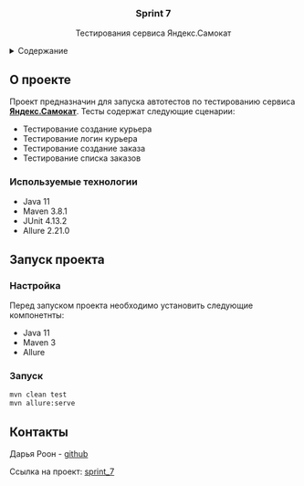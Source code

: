 <br />
<div align="center">
<h3 align="center">Sprint 7</h3>

  <p align="center">
    Тестирования сервиса Яндекс.Самокат
    <br />
</div>
<details>
  <summary>Содержание</summary>
  <ol>
    <li>
      <a href="#about-the-project">О проекте</a>
      <ul>
        <li><a href="#built-with">Используемые технологии</a></li>
      </ul>
    </li>
    <li>
      <a href="#getting-started">Запуск проекта</a>
      <ul>
        <li><a href="#prerequisites">Настройка</a></li>
        <li><a href="#installation">Запуск</a></li>
      </ul>
    </li>
    <li><a href="#contact">Контакты</a></li>
  </ol>
</details>

<a id="about-the-project"></a>
## О проекте
Проект предназначин для запуска автотестов по тестированию сервиса <a href="https://qa-scooter.praktikum-services.ru"><strong>Яндекс.Самокат</strong></a>.
Тесты содержат следующие сценарии:
* Тестирование создание курьера
* Тестирование логин курьера
* Тестирование создание заказа
* Тестирование списка заказов

<a id="built-with"></a>
### Используемые технологии
* Java 11
* Maven 3.8.1
* JUnit 4.13.2
* Allure 2.21.0

<a id="getting-started"></a>
## Запуск проекта

<a id="prerequisites"></a>
### Настройка

Перед запуском проекта необходимо установить следующие компонетнты:
* Java 11
* Maven 3
* Allure

<a id="installation"></a>
### Запуск
  ```sh
  mvn clean test
  mvn allure:serve
  ```
<a id="contact"></a>
## Контакты

Дарья Роон - [github](https://github.com/dariaroon)

Ссылка на проект: [sprint_7](https://github.com/dariaroon/Sprint_7)
